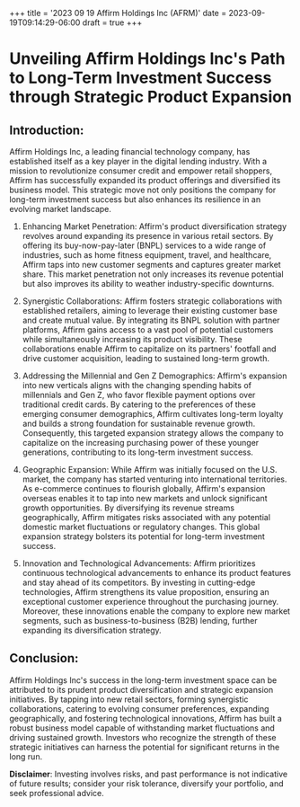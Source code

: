 +++
title = '2023 09 19 Affirm Holdings Inc (AFRM)'
date = 2023-09-19T09:14:29-06:00
draft = true
+++
# Unveiling Affirm Holdings Inc's Path to Long-Term Investment Success through Strategic Product Expansion

## Introduction:
Affirm Holdings Inc, a leading financial technology company, has established itself as a key player in the digital lending industry. With a mission to revolutionize consumer credit and empower retail shoppers, Affirm has successfully expanded its product offerings and diversified its business model. This strategic move not only positions the company for long-term investment success but also enhances its resilience in an evolving market landscape.

1. Enhancing Market Penetration:
Affirm's product diversification strategy revolves around expanding its presence in various retail sectors. By offering its buy-now-pay-later (BNPL) services to a wide range of industries, such as home fitness equipment, travel, and healthcare, Affirm taps into new customer segments and captures greater market share. This market penetration not only increases its revenue potential but also improves its ability to weather industry-specific downturns.

2. Synergistic Collaborations:
Affirm fosters strategic collaborations with established retailers, aiming to leverage their existing customer base and create mutual value. By integrating its BNPL solution with partner platforms, Affirm gains access to a vast pool of potential customers while simultaneously increasing its product visibility. These collaborations enable Affirm to capitalize on its partners' footfall and drive customer acquisition, leading to sustained long-term growth.

3. Addressing the Millennial and Gen Z Demographics:
Affirm's expansion into new verticals aligns with the changing spending habits of millennials and Gen Z, who favor flexible payment options over traditional credit cards. By catering to the preferences of these emerging consumer demographics, Affirm cultivates long-term loyalty and builds a strong foundation for sustainable revenue growth. Consequently, this targeted expansion strategy allows the company to capitalize on the increasing purchasing power of these younger generations, contributing to its long-term investment success.

4. Geographic Expansion:
While Affirm was initially focused on the U.S. market, the company has started venturing into international territories. As e-commerce continues to flourish globally, Affirm's expansion overseas enables it to tap into new markets and unlock significant growth opportunities. By diversifying its revenue streams geographically, Affirm mitigates risks associated with any potential domestic market fluctuations or regulatory changes. This global expansion strategy bolsters its potential for long-term investment success.

5. Innovation and Technological Advancements:
Affirm prioritizes continuous technological advancements to enhance its product features and stay ahead of its competitors. By investing in cutting-edge technologies, Affirm strengthens its value proposition, ensuring an exceptional customer experience throughout the purchasing journey. Moreover, these innovations enable the company to explore new market segments, such as business-to-business (B2B) lending, further expanding its diversification strategy.

## Conclusion:
Affirm Holdings Inc's success in the long-term investment space can be attributed to its prudent product diversification and strategic expansion initiatives. By tapping into new retail sectors, forming synergistic collaborations, catering to evolving consumer preferences, expanding geographically, and fostering technological innovations, Affirm has built a robust business model capable of withstanding market fluctuations and driving sustained growth. Investors who recognize the strength of these strategic initiatives can harness the potential for significant returns in the long run.


**Disclaimer**: Investing involves risks, and past performance is not indicative of future results; consider your risk tolerance, diversify your portfolio, and seek professional advice.
